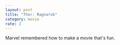 ```yaml
---
layout: post
title: "Thor: Ragnarok"
category: movie
rate: 2
---
```


Marvel remembered how to make a movie that's fun.